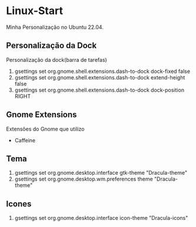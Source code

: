 # **Linux-Start**

Minha Personalização no Ubuntu 22.04.

## Personalização da Dock

Personalização da dock(barra de tarefas)

1. gsettings set org.gnome.shell.extensions.dash-to-dock dock-fixed false
2. gsettings set org.gnome.shell.extensions.dash-to-dock extend-height false
3. gsettings set org.gnome.shell.extensions.dash-to-dock dock-position RIGHT

## Gnome Extensions

Extensôes do Gnome que utilizo

 - Caffeine

 ## Tema

1. gsettings set org.gnome.desktop.interface gtk-theme "Dracula-theme"
2. gsettings set org.gnome.desktop.wm.preferences theme "Dracula-theme"

 ## Icones

1. gsettings set org.gnome.desktop.interface icon-theme "Dracula-icons"

